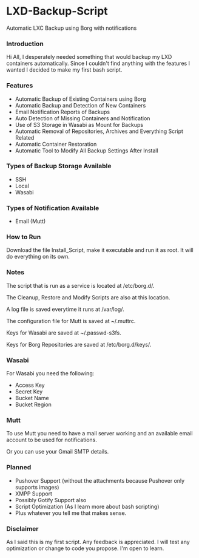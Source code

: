 # LXD-Backup-Script
Automatic LXC Backup using Borg with notifications

### Introduction

Hi All,
I desperately needed something that would backup my LXD containers automatically. Since I couldn't find anything with the features I wanted I decided to make my first bash script.

### Features

- Automatic Backup of Existing Containers using Borg
- Automatic Backup and Detection of New Containers
- Email Notification Reports of Backups
- Auto Detection of Missing Containers and Notification
- Use of S3 Storage in Wasabi as Mount for Backups
- Automatic Removal of Repositories, Archives and Everything Script Related
- Automatic Container Restoration
- Automatic Tool to Modify All Backup Settings After Install

### Types of Backup Storage Available
- SSH
- Local
- Wasabi

### Types of Notification Available
- Email (Mutt)

### How to Run

Download the file Install_Script, make it executable and run it as root. It will do everything on its own.

### Notes

The script that is run as a service is located at /etc/borg.d/.

The Cleanup, Restore and Modify Scripts are also at this location.

A log file is saved everytime it runs at /var/log/.

The configuration file for Mutt is saved at ~/.muttrc.

Keys for Wasabi are saved at ~/.passwd-s3fs.

Keys for Borg Repositories are saved at /etc/borg.d/keys/.

### Wasabi

For Wasabi you need the following:
- Access Key
- Secret Key
- Bucket Name
- Bucket Region

### Mutt

To use Mutt you need to have a mail server working and an available email account to be used for notifications.

Or you can use your Gmail SMTP details.

### Planned

- Pushover Support (without the attachments because Pushover only supports images)
- XMPP Support
- Possibly Gotify Support also
- Script Optimization (As I learn more about bash scripting)
- Plus whatever you tell me that makes sense.

### Disclaimer

As I said this is my first script. Any feedback is appreciated. I will test any optimization or change to code you propose. I'm open to learn.
